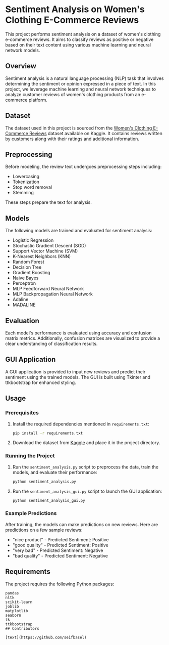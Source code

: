 # Sentiment Analysis on Women's Clothing E-Commerce Reviews

This project performs sentiment analysis on a dataset of women's clothing e-commerce reviews. It aims to classify reviews as positive or negative based on their text content using various machine learning and neural network models.

## Overview

Sentiment analysis is a natural language processing (NLP) task that involves determining the sentiment or opinion expressed in a piece of text. In this project, we leverage machine learning and neural network techniques to analyze customer reviews of women's clothing products from an e-commerce platform.

## Dataset

The dataset used in this project is sourced from the [Women's Clothing E-Commerce Reviews](https://www.kaggle.com/nicapotato/womens-ecommerce-clothing-reviews) dataset available on Kaggle. It contains reviews written by customers along with their ratings and additional information.

## Preprocessing

Before modeling, the review text undergoes preprocessing steps including:
- Lowercasing
- Tokenization
- Stop word removal
- Stemming

These steps prepare the text for analysis.

## Models

The following models are trained and evaluated for sentiment analysis:

- Logistic Regression
- Stochastic Gradient Descent (SGD)
- Support Vector Machine (SVM)
- K-Nearest Neighbors (KNN)
- Random Forest
- Decision Tree
- Gradient Boosting
- Naive Bayes
- Perceptron
- MLP Feedforward Neural Network
- MLP Backpropagation Neural Network
- Adaline
- MADALINE

## Evaluation

Each model's performance is evaluated using accuracy and confusion matrix metrics. Additionally, confusion matrices are visualized to provide a clear understanding of classification results.

## GUI Application

A GUI application is provided to input new reviews and predict their sentiment using the trained models. The GUI is built using Tkinter and ttkbootstrap for enhanced styling.

## Usage

### Prerequisites

1. Install the required dependencies mentioned in `requirements.txt`:
    ```bash
    pip install -r requirements.txt
    ```

2. Download the dataset from [Kaggle](https://www.kaggle.com/nicapotato/womens-ecommerce-clothing-reviews) and place it in the project directory.

### Running the Project

1. Run the `sentiment_analysis.py` script to preprocess the data, train the models, and evaluate their performance:
    ```bash
    python sentiment_analysis.py
    ```

2. Run the `sentiment_analysis_gui.py` script to launch the GUI application:
    ```bash
    python sentiment_analysis_gui.py
    ```

### Example Predictions

After training, the models can make predictions on new reviews. Here are predictions on a few sample reviews:

- "nice product" - Predicted Sentiment: Positive
- "good quality" - Predicted Sentiment: Positive
- "very bad" - Predicted Sentiment: Negative
- "bad quality" - Predicted Sentiment: Negative

## Requirements

The project requires the following Python packages:

```plaintext
pandas
nltk
scikit-learn
joblib
matplotlib
seaborn
tk
ttkbootstrap
## Contributors

[text](https://github.com/seifbasel)
